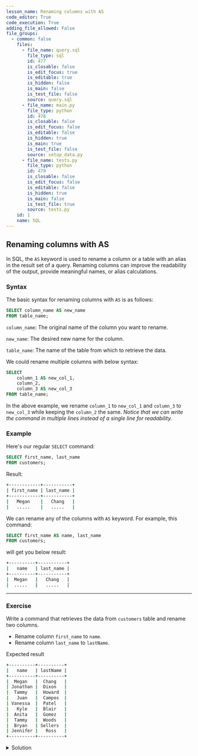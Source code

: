 ```yaml
---
lesson_name: Renaming columns with AS
code_editor: True
code_execution: True
adding_file_allowed: False
file_groups:
  - common: false
    files:
      - file_name: query.sql
        file_type: sql
        id: 477
        is_closable: false
        is_edit_focus: true
        is_editable: true
        is_hidden: false
        is_main: false
        is_test_file: false
        source: query.sql
      - file_name: main.py
        file_type: python
        id: 478
        is_closable: false
        is_edit_focus: false
        is_editable: false
        is_hidden: true
        is_main: true
        is_test_file: false
        source: setup_data.py
      - file_name: tests.py
        file_type: python
        id: 479
        is_closable: false
        is_edit_focus: false
        is_editable: false
        is_hidden: true
        is_main: false
        is_test_file: true
        source: tests.py
    id: 1
    name: SQL
---
```


## Renaming columns with AS

In SQL, the `AS` keyword is used to rename a column or a table with an alias in the result set of a query. Renaming columns can improve the readability of the output, provide meaningful names, or alias calculations.

### Syntax

The basic syntax for renaming columns with `AS` is as follows:

```sql
SELECT column_name AS new_name
FROM table_name;
```

`column_name`: The original name of the column you want to rename.

`new_name`: The desired new name for the column.

`table_name`: The name of the table from which to retrieve the data.

We could rename multiple columns with below syntax:

```sql
SELECT
    column_1 AS new_col_1,
    column_2,
    column_3 AS new_col_3
FROM table_name;
```

In the above example, we rename `column_1` to `new_col_1` and `column_3` to `new_col_3` while keeping the `column_2` the same. _Notice that we can write the command in multiple lines instead of a single line for readability._

### Example

Here's our regular `SELECT` command:

```sql
SELECT first_name, last_name
FROM customers;
```

Result:

```bash
+------------+-----------+
| first_name | last_name |
+------------+-----------+
|   Megan    |   Chang   |
|   .....    |   .....   |
```

We can rename any of the columns with `AS` keyword. For example, this command:

```sql
SELECT first_name AS name, last_name
FROM customers;
```

will get you below result:

```bash
+----------+-----------+
|   name   | last_name |
+----------+-----------+
|  Megan   |   Chang   |
|  .....   |   .....   |
```

---

### Exercise

Write a command that retrieves the data from `customers` table and rename two columns.

<ul>
<li id="test-1">Rename column <code>first_name</code> to <code>name</code>.</li>
<li id="test-2">Rename column <code>last_name</code> to <code>lastName</code>.</li>
</ul>

Expected result

```sh
+----------+----------+
|   name   | lastName |
+----------+----------+
|  Megan   |  Chang   |
| Jonathan |  Dixon   |
|  Tammy   |  Howard  |
|   Juan   |  Campos  |
| Vanessa  |  Patel   |
|   Kyle   |  Blair   |
|  Anita   |  Gomez   |
|  Tammy   |  Woods   |
|  Bryan   | Sellers  |
| Jennifer |   Ross   |
+----------+----------+
```

<details class="border border-red-500 px-4 cursor-pointer">
<summary class="select-none">Solution</summary>

```sql
SELECT
    first_name AS name,
    last_name AS lastName
FROM
    customers;
```

</details>
